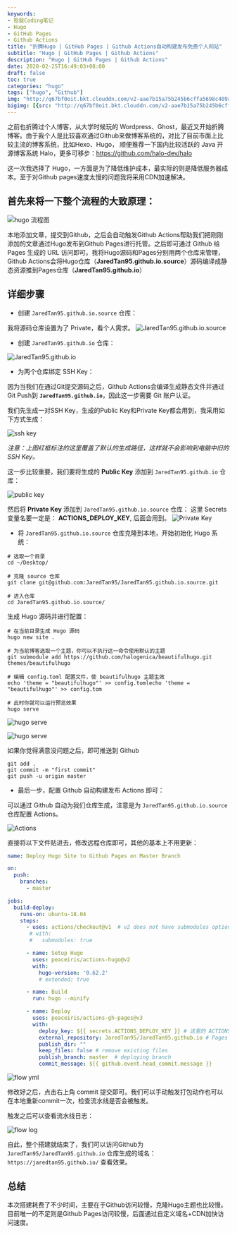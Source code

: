 ```yaml
---
keywords: 
- 抠腚Coding笔记
- Hugo
- GitHub Pages
- Github Actions
title: "折腾Hugo | GitHub Pages | Github Actions自动构建发布免费个人网站"
subtitle: "Hugo | GitHub Pages | Github Actions"
description: "Hugo | GitHub Pages | Github Actions"
date: 2020-02-25T16:49:03+08:00
draft: false
toc: true
categories: "hugo"
tags: ["hugo", "Github"]
img: "http://q67bf0oit.bkt.clouddn.com/v2-aae7b15a75b245b6cffa5698c409ae85_1200x500.jpg"
bigimg: [{src: "http://q67bf0oit.bkt.clouddn.com/v2-aae7b15a75b245b6cffa5698c409ae85_1200x500.jpg", desc: "Github Actions"}]
---
```


之前也折腾过个人博客，从大学时候玩的 Wordpress、Ghost，最近又开始折腾博客。由于我个人是比较喜欢通过Github来做博客系统的，对比了目前市面上比较主流的博客系统，比如Hexo、Hugo， 顺便推荐一下国内比较活跃的 Java 开源博客系统 Halo，更多可移步：https://github.com/halo-dev/halo

这一次我选择了 Hugo，一方面是为了降低维护成本，最实际的则是降低服务器成本。至于对Github pages速度太慢的问题我将采用CDN加速解决。

## 首先来将一下整个流程的大致原理：

![hugo 流程图](http://q67bf0oit.bkt.clouddn.com/blog/hugo-flow.jpg)

本地添加文章，提交到Github，之后会自动触发Github Actions帮助我们把刚刚添加的文章通过Hugo发布到Github Pages进行托管。之后即可通过 Github 给 Pages 生成的 URL 访问即可。我将Hugo源码和Pages分别用两个仓库来管理，Github Actions会将Hugo仓库（**JaredTan95.github.io.source**）源码编译成静态资源推到Pages仓库（**JaredTan95.github.io**）

## 详细步骤

- 创建 `JaredTan95.github.io.source` 仓库：

我将源码仓库设置为了 Private，看个人需求。
![JaredTan95.github.io.source](https://imgkr.cn-bj.ufileos.com/f6a667be-d64e-4c71-9067-ff5185d3a3fd.png)

- 创建 `JaredTan95.github.io` 仓库：

![JaredTan95.github.io](https://imgkr.cn-bj.ufileos.com/4c223d1d-9fcc-4ba5-b3e0-5ef0df4633eb.png)

- 为两个仓库绑定 SSH Key：

因为当我们在通过Git提交源码之后，Github Actions会编译生成静态文件并通过Git Push到 **`JaredTan95.github.io`**，因此这一步需要 Git 账户认证。

我们先生成一对SSH Key，生成的Public Key和Private Key都会用到，我采用如下方式生成：


![ssh key](https://imgkr.cn-bj.ufileos.com/a3ee750d-8585-4ead-89f7-d8c5189273aa.png)

*注意：上图红框标注的这里覆盖了默认的生成路径，这样就不会影响到电脑中旧的SSH Key。*

这一步比较重要，我们要将生成的 **Public Key** 添加到 `JaredTan95.github.io` 仓库：

![public key](https://imgkr.cn-bj.ufileos.com/8a31e887-907c-4635-896c-b55e35d2c692.png)

然后将 **Private Key** 添加到 `JaredTan95.github.io.source` 仓库：
这里 Secrets 变量名要一定是： **ACTIONS_DEPLOY_KEY**, 后面会用到。
![Private Key](https://imgkr.cn-bj.ufileos.com/cdaecbc4-62be-40f6-a574-962e663d156b.png)

- 将 `JaredTan95.github.io.source` 仓库克隆到本地，开始初始化 Hugo 系统：

```
# 选取一个目录
cd ~/Desktop/

# 克隆 source 仓库
git clone git@github.com:JaredTan95/JaredTan95.github.io.source.git

# 进入仓库
cd JaredTan95.github.io.source/ 
```

生成 Hugo 源码并进行配置：
```
# 在当前目录生成 Hugo 源码
hugo new site . 

# 为当前博客选取一个主题，你可以不执行这一命令使用默认的主题
git submodule add https://github.com/halogenica/beautifulhugo.git themes/beautifulhugo 

# 编辑 config.toml 配置文件，使 beautifulhugo 主题生效
echo 'theme = "beautifulhugo"' >> config.tomlecho 'theme = "beautifulhugo"' >> config.tom

# 此时你就可以运行预览效果
hugo serve
```

![hugo serve](https://imgkr.cn-bj.ufileos.com/0b7ace2e-b496-4815-9183-2d077bbdef2e.png)

![hugo serve](https://imgkr.cn-bj.ufileos.com/2b2f719a-5685-4fae-9085-ad28881dc63f.png)



如果你觉得满意没问题之后，即可推送到 Github
```
git add .
git commit -m "first commit"
git push -u origin master
```

- 最后一步，配置 Github 自动构建发布 Actions 即可：

可以通过 Github 自动为我们仓库生成，注意是为 `JaredTan95.github.io.source` 仓库配置 Actions。

![Actions](https://imgkr.cn-bj.ufileos.com/9afb591d-69ce-4563-a719-86ad1878cb12.png)

直接将以下文件贴进去，修改远程仓库即可，其他的基本上不用更新：

```yml
name: Deploy Hugo Site to Github Pages on Master Branch

on:
  push:
    branches:
      - master

jobs:
  build-deploy:
    runs-on: ubuntu-18.04
    steps:
      - uses: actions/checkout@v1  # v2 does not have submodules option now
       # with:
       #   submodules: true

      - name: Setup Hugo
        uses: peaceiris/actions-hugo@v2
        with:
          hugo-version: '0.62.2'
          # extended: true

      - name: Build
        run: hugo --minify

      - name: Deploy
        uses: peaceiris/actions-gh-pages@v3
        with:
          deploy_key: ${{ secrets.ACTIONS_DEPLOY_KEY }} # 这里的 ACTIONS_DEPLOY_KEY 则是上面设置 Private Key的变量名
          external_repository: JaredTan95/JaredTan95.github.io # Pages 远程仓库 
          publish_dir: ""
          keep_files: false # remove existing files
          publish_branch: master  # deploying branch
          commit_message: ${{ github.event.head_commit.message }}

```

![flow yml](https://imgkr.cn-bj.ufileos.com/df96aa97-2dc5-44ca-b22a-41cd0c88b4ab.png)

修改好之后，点击右上角 commit 提交即可。我们可以手动触发打包动作也可以在本地重新commit一次，检查流水线是否会被触发。

触发之后可以查看流水线日志：


![flow log](https://imgkr.cn-bj.ufileos.com/4becaeb8-2a99-414f-93be-98c9e4d818d6.png)

自此，整个搭建就结束了，我们可以访问Github为`JaredTan95/JaredTan95.github.io` 仓库生成的域名： `https://jaredtan95.github.io/`  查看效果。

## 总结
本次搭建耗费了不少时间，主要在于Github访问较慢，克隆Hugo主题也比较慢。目前唯一的不足则是Github Pages访问较慢，后面通过自定义域名+CDN加快访问速度。
